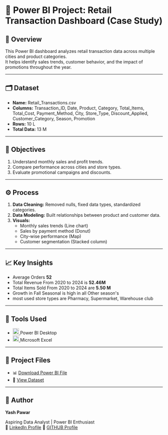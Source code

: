 # 🛒 Power BI Project: Retail Transaction Dashboard (Case Study)

## 📘 Overview
This Power BI dashboard analyzes retail transaction data across multiple cities and product categories.  
It helps identify sales trends, customer behavior, and the impact of promotions throughout the year.

---

## 🗂 Dataset
- **Name:** Retail_Transactions.csv  
- **Columns:** Transaction_ID, Date, Product, Category, Total_Items, Total_Cost, Payment_Method, City, Store_Type, Discount_Applied, Customer_Category, Season, Promotion
- **Rows:** 10 L
- **Total Data:** 13 M 

---

## 🎯 Objectives
1. Understand monthly sales and profit trends.  
2. Compare performance across cities and store types.  
3. Evaluate promotional campaigns and discounts.  

---

## ⚙️ Process
1. **Data Cleaning:** Removed nulls, fixed data types, standardized categories.  
2. **Data Modeling:** Built relationships between product and customer data.  
3. **Visuals:**
   - Monthly sales trends (Line chart)  
   - Sales by payment method (Donut)  
   - City-wise performance (Map)  
   - Customer segmentation (Stacked column)

---

## 📈 Key Insights
- Average Orders **52**
- Total Revenue From 2020 to 2024 is **52.46M**
- Total Items Sold From 2020 to 2024 are **5.50 M**
- Growth in Fall Seasonal is high in all Other season's
- most used store types are Pharmacy, Supermarket, Warehouse club

---

## 🧰 Tools Used
- <a href="https://www.microsoft.com/en-us/power-platform/products/power-bi" target="_blank" rel="noreferrer"> <img src="https://cdn-dynmedia-1.microsoft.com/is/content/microsoftcorp/1068058-Icon-PowerBI" alt="Power BI" width="20" height="20"/> </a>Power BI Desktop  
- <a href="https://www.microsoft.com/en-in/microsoft-365/excel" target="_blank" rel="noreferrer"> <img src="https://res.cdn.office.net/files/fabric-cdn-prod_20251010.003/assets/brand-icons/product/svg/excel_16x1.svg" alt="Power BI" width="20" height="20"/> </a>Microsoft Excel   

---

## 📎 Project Files
- 📊 [Download Power BI File](PROJECT1.pbit)  
- 📄 [View Dataset](Retail_Transactions_Dataset.zip)

---

## 👤 Author
**Yash Pawar**  

Aspiring Data Analyst | Power BI Enthusiast  
🔗 [LinkedIn Profile](https://www.linkedin.com/in/yash-pawar2/)
🔗 [GITHUB Profile](https://github.com/yash-pawar2/yash-pawar2#)
